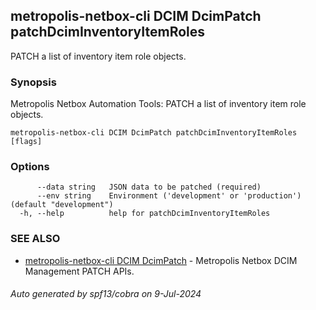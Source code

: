 ## metropolis-netbox-cli DCIM DcimPatch patchDcimInventoryItemRoles

PATCH a list of inventory item role objects.

### Synopsis


Metropolis Netbox Automation Tools:
  PATCH a list of inventory item role objects.

```
metropolis-netbox-cli DCIM DcimPatch patchDcimInventoryItemRoles [flags]
```

### Options

```
      --data string   JSON data to be patched (required)
      --env string    Environment ('development' or 'production') (default "development")
  -h, --help          help for patchDcimInventoryItemRoles
```

### SEE ALSO

* [metropolis-netbox-cli DCIM DcimPatch]()	 - Metropolis Netbox DCIM Management PATCH APIs.

###### Auto generated by spf13/cobra on 9-Jul-2024
